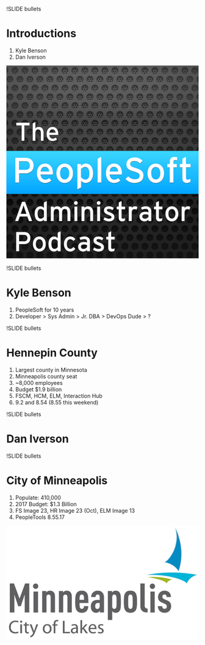 !SLIDE bullets 

# Introductions

1. Kyle Benson
1. Dan Iverson

![.podcastlogo Podcast Logo](../_images/podcast.png)

!SLIDE bullets

# Kyle Benson

1. PeopleSoft for 10 years
1. Developer > Sys Admin > Jr. DBA > DevOps Dude > ?

!SLIDE bullets

# Hennepin County

1. Largest county in Minnesota
1. Minneapolis county seat
1. ~8,000 employees
1. Budget $1.9 billion
1. FSCM, HCM, ELM, Interaction Hub
1. 9.2 and 8.54 (8.55 this weekend)

!SLIDE bullets

# Dan Iverson

!SLIDE bullets

# City of Minneapolis

1. Populate: 410,000 
1. 2017 Budget: $1.3 Billion
1. FS Image 23, HR Image 23 (Oct), ELM Image 13
1. PeopleTools 8.55.17

![.smallright](../_images/cityofmpls.png)
